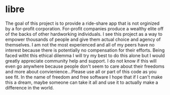 # libre
The goal of this project is to provide a ride-share app that is not orginized by a for-profit corporation. For-profit companies produce a wealthy elite off of the backs of other hardworking individuals. I see this project as a way to empower thousands of people and give them actual choice and agency of themselves. I am not the most experienced and all of my peers have no interest because there is potentially no compensation for their efforts. Being faced witht this ethical dilemma I will try my best to do this alone but I would greatly appreciate community help and support. I do not know if this will even go anywhere because people don't seem to care about their freedoms and more about convienience...Please use all or part of this code as you see fit. In the name of freedom and free software I hope that if I can't make this a dream, maybe someone can take it all and use it to actually make a difference in the world. 
